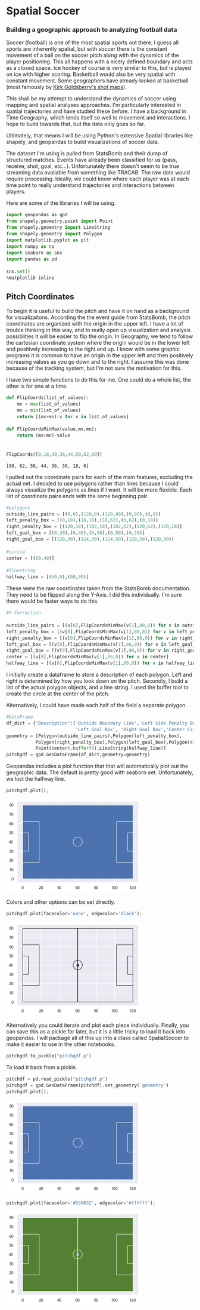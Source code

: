 # Spatial Soccer

### Building a geographic approach to analyzing football data

Soccer (football) is one of the most spatial sports out there. I guess all sports are inherently spatial, but with soccer there is the constant movement of a ball on the soccer pitch along with the dynamics of the player positioning. This all happens with a nicely defined boundary and acts as a closed space. Ice hockey of course is very similar to this, but is played on ice with higher scoring. Basketball would also be very spatial with constant movement. Some geographers have already looked at basketball (most famously by [Kirk Goldsberry's shot maps](https://grantland.com/features/nba-finals-2014-miami-heat-san-antonio-spurs-shooters-lebron-james/)).

This shall be my attempt to understand the dynamics of soccer using mapping and spatial analyses approaches. I'm particularly interested in spatial trajectories and have studied these before. I have a background in Time Geography, which lends itself so well to movement and interactions. I hope to build towards that, but the data only goes so far.

Ultimately, that means I will be using Python's extensive Spatial libraries like shapely, and geopandas to build visualizations of soccer data.

The dataset I'm using is pulled from StatsBomb and their dump of structured matches. Events have already been classified for us (pass, receive, shot, goal, etc...). Unfortunately there doesn't seem to be true streaming data available from something like TRACAB. The raw data would require processing. Ideally, we could know where each player was at each time point to really understand trajectories and interactions between players. 

Here are some of the libraries I will be using.


```python
import geopandas as gpd
from shapely.geometry.point import Point
from shapely.geometry import LineString
from shapely.geometry import Polygon
import matplotlib.pyplot as plt
import numpy as np
import seaborn as sns
import pandas as pd

sns.set()
%matplotlib inline

```

## Pitch Coordinates

To begin it is useful to build the pitch and have it on hand as a background for visualizaitons. According the the event guide from StatsBomb, the pitch coordinates are organized with the origin in the upper left. I have a lot of trouble thinking in this way, and to really open up visualization and analysis possiblities it will be easier to flip the origin.  In Geography, we tend to follow the cartesian coordinate system where the origin would be in the lower left and positively increasing to the right and up. I know with some graphic programs it is common to have an origin in the upper left and then positively increasing values as you go down and to the right. I assume this was done because of the tracking system, but I'm not sure the motivation for this.

I have two simple functions to do this for me. One could do a whole list, the other is for one at a time.


```python
def FlipCoords(list_of_values):
    mx = max(list_of_values)
    mn = min(list_of_values)
    return [(mx+mn)-x for x in list_of_values]

def FlipCoordsMinMax(value,mx,mn):
    return (mx+mn)-value


FlipCoords([0,18,30,36,44,50,62,80])
```




    [80, 62, 50, 44, 36, 30, 18, 0]



I pulled out the coordinate pairs for each of the main features, excluding the actual net. I decided to use polygons rather than lines because I could always visualize the polygons as lines if I want. It will be more flexible. Each list of coordinate pairs ends with the same beginning pair.


```python
#polygons
outside_line_pairs = [(0,0),(120,0),(120,80),(0,80),(0,0)]
left_penalty_box = [(0,18),(18,18),(18,62),(0,62),(0,18)]
right_penalty_box = [(120,18),(102,18),(102,62),(120,62),(120,18)]
left_goal_box = [(0,30),(6,30),(6,50),(0,50),(0,30)]
right_goal_box = [(120,30),(114,30),(114,50),(120,50),(120,30)]

#circle
center = [(60,40)]

#linestring
halfway_line = [(60,0),(60,80)]


```

These were the raw coordinates taken from the StatsBomb documentation. They need to be flipped along the Y-Axis. I did this individually. I'm sure there would be faster ways to do this.


```python
#Y Correction

outside_line_pairs = [(v[0],FlipCoordsMinMax(v[1],80,0)) for v in outside_line_pairs]
left_penalty_box = [(v[0],FlipCoordsMinMax(v[1],80,0)) for v in left_penalty_box]
right_penalty_box = [(v[0],FlipCoordsMinMax(v[1],80,0)) for v in right_penalty_box]
left_goal_box = [(v[0],FlipCoordsMinMax(v[1],80,0)) for v in left_goal_box]
right_goal_box = [(v[0],FlipCoordsMinMax(v[1],80,0)) for v in right_goal_box]
center = [(v[0],FlipCoordsMinMax(v[1],80,0)) for v in center]
halfway_line = [(v[0],FlipCoordsMinMax(v[1],80,0)) for v in halfway_line]
```

I initially create a dataframe to store a description of each polygon. Left and right is determined by how you look down on the pitch. Secondly, I build a list of the actual polygon objects, and a line string. I used the buffer tool to create the circle at the center of the pitch.

Alternatively, I could have made each half of the field a separate polygon.


```python
#DataFrame
df_dict = {"Description":['Outside Boundary Line','Left Side Penalty Box','Right Side Penalty Box',
                          'Left Goal Box', 'Right Goal Box','Center Circle Point', 'Center Circle','Halfway Line']}
geometry = [Polygon(outside_line_pairs),Polygon(left_penalty_box),
           Polygon(right_penalty_box),Polygon(left_goal_box),Polygon(right_goal_box),Point(center),
           Point(center).buffer(5),LineString(halfway_line)]
pitchgdf = gpd.GeoDataFrame(df_dict,geometry=geometry)
```

Geopandas includes a plot function that that will automatically plot out the geographic data. The default is pretty good with seaborn set. Unfortunately, we lost the halfway line.


```python
pitchgdf.plot();
```


![png](images/1/output_11_0.png)


Colors and other options can be set directly.


```python
pitchgdf.plot(facecolor='none', edgecolor='black');
```


![png](images/1/output_13_0.png)


Alternatively you could iterate and plot each piece individually. Finally, you can save this as a pickle for later, but it is a little tricky to load it back into geopandas. I will package all of this up into a class called SpatialSoccer to make it easier to use in the other notebooks.


```python
pitchgdf.to_pickle("pitchgdf.p")
```

To load it back from a pickle.


```python
pitchdf = pd.read_pickle("pitchgdf.p")
pitchgdf = gpd.GeoDataFrame(pitchdf).set_geometry('geometry')
pitchgdf.plot();
```


![png](images/1/output_17_0.png)



```python
pitchgdf.plot(facecolor='#538032', edgecolor='#ffffff');
```


![png](images/1/output_18_0.png)



```python

```
